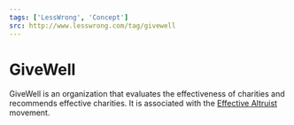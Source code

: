 ```yaml
---
tags: ['LessWrong', 'Concept']
src: http://www.lesswrong.com/tag/givewell
---
```


# GiveWell
GiveWell is an organization that evaluates the effectiveness of charities and recommends effective charities. It is associated with the [Effective Altruist](http://lesswrong.com/tag/effective-altruism) movement.

